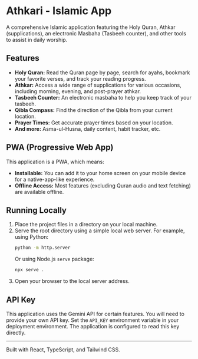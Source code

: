 # Athkari - Islamic App

A comprehensive Islamic application featuring the Holy Quran, Athkar (supplications), an electronic Masbaha (Tasbeeh counter), and other tools to assist in daily worship.

## Features

*   **Holy Quran:** Read the Quran page by page, search for ayahs, bookmark your favorite verses, and track your reading progress.
*   **Athkar:** Access a wide range of supplications for various occasions, including morning, evening, and post-prayer athkar.
*   **Tasbeeh Counter:** An electronic masbaha to help you keep track of your tasbeeh.
*   **Qibla Compass:** Find the direction of the Qibla from your current location.
*   **Prayer Times:** Get accurate prayer times based on your location.
*   **And more:** Asma-ul-Husna, daily content, habit tracker, etc.

## PWA (Progressive Web App)

This application is a PWA, which means:
*   **Installable:** You can add it to your home screen on your mobile device for a native-app-like experience.
*   **Offline Access:** Most features (excluding Quran audio and text fetching) are available offline.

## Running Locally

1.  Place the project files in a directory on your local machine.
2.  Serve the root directory using a simple local web server. For example, using Python:
    ```bash
    python -m http.server
    ```
    Or using Node.js `serve` package:
    ```bash
    npx serve .
    ```
3.  Open your browser to the local server address.

## API Key

This application uses the Gemini API for certain features. You will need to provide your own API key. Set the `API_KEY` environment variable in your deployment environment. The application is configured to read this key directly.

---
Built with React, TypeScript, and Tailwind CSS.